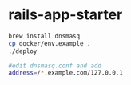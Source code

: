 # rails-app-starter

```bash
brew install dnsmasq
cp docker/env.example .
./deploy

#edit dnsmasq.conf and add
address=/*.example.com/127.0.0.1
```
